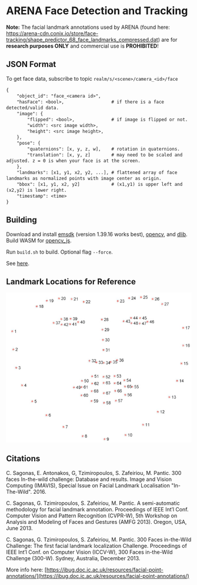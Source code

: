 # ARENA Face Detection and Tracking

**Note:** The facial landmark annotations used by ARENA (found here: https://arena-cdn.conix.io/store/face-tracking/shape_predictor_68_face_landmarks_compressed.dat) are for **research purposes ONLY** and commercial use is **PROHIBITED**!

## JSON Format

To get face data, subscribe to topic `realm/s/<scene>/camera_<id>/face`

```
{
    "object_id": "face_<camera id>",
    "hasFace": <bool>,                  # if there is a face detected/valid data.
    "image": {
        "flipped": <bool>,              # if image is flipped or not.
        "width": <src image width>,
        "height": <src image height>,
    },
    "pose": {
        "quaternions": [x, y, z, w],    # rotation in quaternions.
        "translation": [x, y, z]        # may need to be scaled and adjusted. z = 0 is when your face is at the screen.
    },
    "landmarks": [x1, y1, x2, y2, ...], # flattened array of face landmarks as normalized points with image center as origin.
    "bbox": [x1, y1, x2, y2]            # (x1,y1) is upper left and (x2,y2) is lower right.
    "timestamp": <time>
}
```

## Building

Download and install [emsdk](https://emscripten.org/docs/getting_started/downloads.html) (version 1.39.16 works best), [opencv](https://github.com/opencv/opencv), and [dlib](https://github.com/davisking/dlib). Build WASM for [opencv_js](https://docs.opencv.org/3.4/d4/da1/tutorial_js_setup.html).

Run `build.sh` to build. Optional flag `--force`.

See [here](https://github.com/EdwardLu2018/wasm-face-tracking).

## Landmark Locations for Reference

![landmarks](./img/face_landmarks.jpg)

## Citations

C. Sagonas, E. Antonakos, G, Tzimiropoulos, S. Zafeiriou, M. Pantic. 300 faces In-the-wild challenge: Database and results. Image and Vision Computing (IMAVIS), Special Issue on Facial Landmark Localisation "In-The-Wild". 2016.

C. Sagonas, G. Tzimiropoulos, S. Zafeiriou, M. Pantic. A semi-automatic methodology for facial landmark annotation. Proceedings of IEEE Int’l Conf. Computer Vision and Pattern Recognition (CVPR-W), 5th Workshop on Analysis and Modeling of Faces and Gestures (AMFG 2013). Oregon, USA, June 2013.

C. Sagonas, G. Tzimiropoulos, S. Zafeiriou, M. Pantic. 300 Faces in-the-Wild Challenge: The first facial landmark localization Challenge. Proceedings of IEEE Int’l Conf. on Computer Vision (ICCV-W), 300 Faces in-the-Wild Challenge (300-W). Sydney, Australia, December 2013.

<!-- markdown-link-check-disable-next-line -->

More info here: [https://ibug.doc.ic.ac.uk/resources/facial-point-annotations/](https://ibug.doc.ic.ac.uk/resources/facial-point-annotations/)

